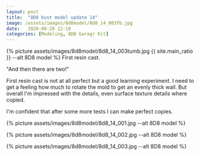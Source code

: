 ```yaml
---
layout: post
title:  "8D8 bust model update 14"
image: /assets/images/8d8model/8d8_14_003fb.jpg
date:   2020-08-28 12:10
categories: [Modeling, 8D8 Garagr Kit]
---
```

{% picture assets/images/8d8model/8d8_14_003tumb.jpg {{ site.main_ratio }} --alt 8D8 model %}
First resin cast.

<!--more-->

"And then there are two!"

First resin cast is not at all perfect but a good learning experiment. I need to get a feeling how much to rotate the mold to get an evenly thick wall. But overall I'm impressed with the details, even surface texture details where copied.

I'm confident that after some more tests I can make perfect copies.

{% picture assets/images/8d8model/8d8_14_001.jpg --alt 8D8 model %}

{% picture assets/images/8d8model/8d8_14_002.jpg --alt 8D8 model %}

{% picture assets/images/8d8model/8d8_14_003.jpg --alt 8D8 model %}



